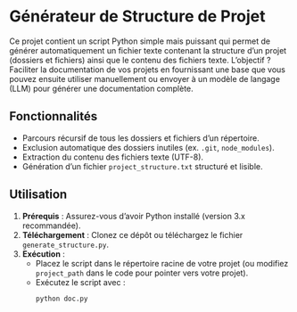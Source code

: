 # Générateur de Structure de Projet

Ce projet contient un script Python simple mais puissant qui permet de générer automatiquement un fichier texte contenant la structure d’un projet (dossiers et fichiers) ainsi que le contenu des fichiers texte. L’objectif ? Faciliter la documentation de vos projets en fournissant une base que vous pouvez ensuite utiliser manuellement ou envoyer à un modèle de langage (LLM) pour générer une documentation complète.

## Fonctionnalités
- Parcours récursif de tous les dossiers et fichiers d’un répertoire.
- Exclusion automatique des dossiers inutiles (ex. `.git`, `node_modules`).
- Extraction du contenu des fichiers texte (UTF-8).
- Génération d’un fichier `project_structure.txt` structuré et lisible.

## Utilisation
1. **Prérequis** : Assurez-vous d’avoir Python installé (version 3.x recommandée).
2. **Téléchargement** : Clonez ce dépôt ou téléchargez le fichier `generate_structure.py`.
3. **Exécution** :
   - Placez le script dans le répertoire racine de votre projet (ou modifiez `project_path` dans le code pour pointer vers votre projet).
   - Exécutez le script avec :
     ```bash
     python doc.py
